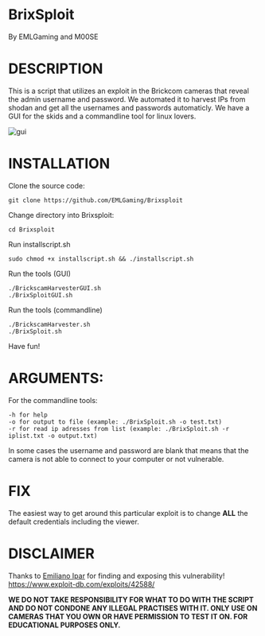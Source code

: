 # **BrixSploit**
By EMLGaming and M00SE

**DESCRIPTION**
===

This is a script that utilizes an exploit in the Brickcom cameras that reveal the admin username and password.
We automated it to harvest IPs from shodan and get all the usernames and passwords automaticly. We have a GUI for the skids and a commandline tool for linux lovers.

![gui](https://raw.githubusercontent.com/EMLGaming/BrixSploit/master/gui.png)


**INSTALLATION**
===
Clone the source code:
```
git clone https://github.com/EMLGaming/Brixsploit
```

Change directory into Brixsploit:
```
cd Brixsploit
```

Run installscript.sh
```
sudo chmod +x installscript.sh && ./installscript.sh
```

Run the tools (GUI)
```
./BrickscamHarvesterGUI.sh
./BrixSploitGUI.sh
```

Run the tools (commandline)
```
./BrickscamHarvester.sh
./BrixSploit.sh
```

Have fun!

**ARGUMENTS:**
===
For the commandline tools:
```
-h for help
-o for output to file (example: ./BrixSploit.sh -o test.txt)
-r for read ip adresses from list (example: ./BrixSploit.sh -r iplist.txt -o output.txt)
```
In some cases the username and password are blank that means that the camera is not able to connect to your computer or not vulnerable.

**FIX**
===
The easiest way to get around this particular exploit is to change **ALL** the default credentials including the viewer.

**DISCLAIMER**
===

Thanks to [Emiliano Ipar](https://twitter.com/maninoipar) for finding and exposing this vulnerability! https://www.exploit-db.com/exploits/42588/

**WE DO NOT TAKE RESPONSIBILITY FOR WHAT TO DO WITH THE SCRIPT AND DO NOT CONDONE ANY ILLEGAL PRACTISES WITH IT. ONLY USE ON CAMERAS THAT YOU OWN OR HAVE PERMISSION TO TEST IT ON. FOR EDUCATIONAL PURPOSES ONLY.**
